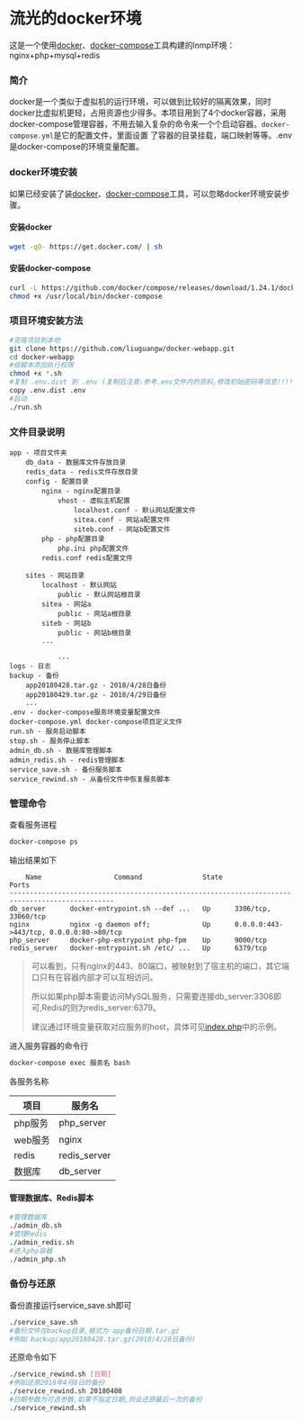 # 流光的docker环境
这是一个使用[docker](https://www.docker.com/)、[docker-compose](https://github.com/docker/compose)工具构建的lnmp环境：nginx+php+mysql+redis

### 简介

docker是一个类似于虚拟机的运行环境，可以做到比较好的隔离效果，同时docker比虚拟机更轻，占用资源也少得多。本项目用到了4个docker容器，采用docker-compose管理容器，不用去输入复杂的命令来一个个启动容器。`docker-compose.yml`是它的配置文件，里面设置 了容器的目录挂载，端口映射等等。.env是docker-compose的环境变量配置。

### docker环境安装

如果已经安装了装[docker](https://www.docker.com/)、[docker-compose](https://github.com/docker/compose)工具，可以忽略docker环境安装步骤。

#### 安装docker

```bash
wget -qO- https://get.docker.com/ | sh
```

#### 安装docker-compose

```bash
curl -L https://github.com/docker/compose/releases/download/1.24.1/docker-compose-`uname -s`-`uname -m` -o /usr/local/bin/docker-compose
chmod +x /usr/local/bin/docker-compose
```

### 项目环境安装方法

```bash
#克隆项目到本地
git clone https://github.com/liuguangw/docker-webapp.git
cd docker-webapp
#给脚本添加执行权限
chmod +x *.sh
#复制 .env.dist 到 .env (复制后注意:参考.env文件内的资料,修改初始密码等信息!!!!)
copy .env.dist .env
#启动
./run.sh
```

### 文件目录说明

```
app - 项目文件夹
	db_data - 数据库文件存放目录
	redis_data - redis文件存放目录
	config - 配置目录
		nginx - nginx配置目录
			vhost - 虚拟主机配置
				localhost.conf - 默认网站配置文件
				sitea.conf - 网站a配置文件
				siteb.conf - 网站b配置文件
		php - php配置目录
			php.ini php配置文件
		redis.conf redis配置文件
		
	sites - 网站目录
		localhost - 默认网站
			public - 默认网站根目录
		sitea - 网站a
			public - 网站a根目录
		siteb - 网站b
			public - 网站b根目录
		...

			...
logs - 日志
backup - 备份
	app20180428.tar.gz - 2018/4/28日备份
	app20180429.tar.gz - 2018/4/29日备份
	...
.env - docker-compose服务环境变量配置文件
docker-compose.yml docker-compose项目定义文件
run.sh - 服务启动脚本
stop.sh - 服务停止脚本
admin_db.sh - 数据库管理脚本
admin_redis.sh - redis管理脚本
service_save.sh - 备份服务脚本
service_rewind.sh - 从备份文件中恢复服务脚本
```

### 管理命令

查看服务进程

```bash
docker-compose ps
```

输出结果如下

```
    Name                  Command               State                    Ports
------------------------------------------------------------------------------------------------
db_server      docker-entrypoint.sh --def ...   Up      3306/tcp, 33060/tcp
nginx          nginx -g daemon off;             Up      0.0.0.0:443->443/tcp, 0.0.0.0:80->80/tcp
php_server     docker-php-entrypoint php-fpm    Up      9000/tcp
redis_server   docker-entrypoint.sh /etc/ ...   Up      6379/tcp
```

> 可以看到，只有nginx的443、80端口，被映射到了宿主机的端口，其它端口只有在容器内部才可以互相访问。
>
> 所以如果php脚本需要访问MySQL服务，只需要连接db_server:3306即可,Redis的则为redis_server:6379。
>
> 建议通过环境变量获取对应服务的host，具体可见[index.php](app/sites/localhost/public/index.php)中的示例。



进入服务容器的命令行

```bash
docker-compose exec 服务名 bash
```

各服务名称

| 项目    | 服务名        |
| ------- | ------------- |
| php服务 | php_server    |
| web服务 | nginx         |
| redis   | redis_server  |
| 数据库  | db_server     |

#### 管理数据库、Redis脚本

```bash
#管理数据库
./admin_db.sh
#管理Redis
./admin_redis.sh
#进入php容器
./admin_php.sh
```

### 备份与还原

备份直接运行service_save.sh即可

```bash
./service_save.sh
#备份文件在backup目录,格式为 app备份日期.tar.gz
#例如 backup/app20180428.tar.gz(2018/4/28日备份)
```

还原命令如下

```bash
./service_rewind.sh [日期]
#例如还原2018年4月8日的备份
./service_rewind.sh 20180408
#日期参数为可选参数,如果不指定日期,则会还原最后一次的备份
./service_rewind.sh
```


